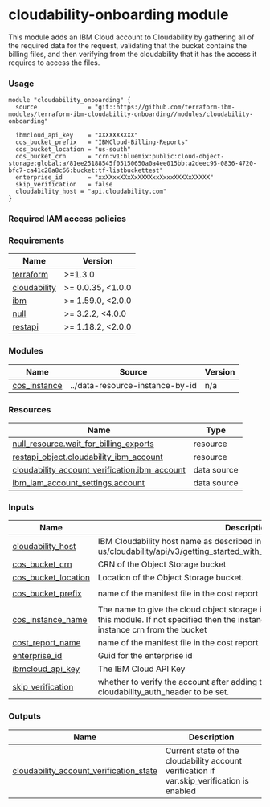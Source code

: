 <!-- Update the title -->
# cloudability-onboarding module

<!-- Add a description of module(s) in this repo -->
This module adds an IBM Cloud account to Cloudability by gathering all of the required data for the request, validating that the bucket contains the billing files, and then verifying from the cloudability that it has the access it requires to access the files.

### Usage

<!--
Add an example of the use of the module in the below code block.

Use real values instead of "var.<var_name>" or other placeholder values
unless real values don't help users know what to change.
-->

```hcl
module "cloudability_onboarding" {
  source              = "git::https://github.com/terraform-ibm-modules/terraform-ibm-cloudability-onboarding//modules/cloudability-onboarding"

  ibmcloud_api_key    = "XXXXXXXXXX"
  cos_bucket_prefix   = "IBMCloud-Billing-Reports"
  cos_bucket_location = "us-south"
  cos_bucket_crn      = "crn:v1:bluemix:public:cloud-object-storage:global:a/81ee25188545f05150650a0a4ee015bb:a2deec95-0836-4720-bfc7-ca41c28a8c66:bucket:tf-listbuckettest"
  enterprise_id       = "xxXXxxXXxXxXXXXxxXxxxXXXXxXXXXX"
  skip_verification   = false
  cloudability_host = "api.cloudability.com"
}
```

### Required IAM access policies

<!-- PERMISSIONS REQUIRED TO RUN MODULE
If this module requires permissions, uncomment the following block and update
the sample permissions, following the format.
Replace the sample Account and IBM Cloud service names and roles with the
information in the console at
Manage > Access (IAM) > Access groups > Access policies.
-->

<!--
You need the following permissions to run this module.

- Account Management
    - **Sample Account Service** service
        - `Editor` platform access
        - `Manager` service access
    - IAM Services
        - **Sample Cloud Service** service
            - `Administrator` platform access
-->

<!-- NO PERMISSIONS FOR MODULE
If no permissions are required for the module, uncomment the following
statement instead the previous block.
-->

<!-- No permissions are needed to run this module.-->


<!-- The following content is automatically populated by the pre-commit hook -->
<!-- BEGINNING OF PRE-COMMIT-TERRAFORM DOCS HOOK -->
### Requirements

| Name | Version |
|------|---------|
| <a name="requirement_terraform"></a> [terraform](#requirement\_terraform) | >=1.3.0 |
| <a name="requirement_cloudability"></a> [cloudability](#requirement\_cloudability) | >= 0.0.35, <1.0.0 |
| <a name="requirement_ibm"></a> [ibm](#requirement\_ibm) | >= 1.59.0, <2.0.0 |
| <a name="requirement_null"></a> [null](#requirement\_null) | >= 3.2.2, <4.0.0 |
| <a name="requirement_restapi"></a> [restapi](#requirement\_restapi) | >= 1.18.2, <2.0.0 |

### Modules

| Name | Source | Version |
|------|--------|---------|
| <a name="module_cos_instance"></a> [cos\_instance](#module\_cos\_instance) | ../data-resource-instance-by-id | n/a |

### Resources

| Name | Type |
|------|------|
| [null_resource.wait_for_billing_exports](https://registry.terraform.io/providers/hashicorp/null/latest/docs/resources/resource) | resource |
| [restapi_object.cloudability_ibm_account](https://registry.terraform.io/providers/Mastercard/restapi/latest/docs/resources/object) | resource |
| [cloudability_account_verification.ibm_account](https://registry.terraform.io/providers/skyscrapr/cloudability/latest/docs/data-sources/account_verification) | data source |
| [ibm_iam_account_settings.account](https://registry.terraform.io/providers/IBM-Cloud/ibm/latest/docs/data-sources/iam_account_settings) | data source |

### Inputs

| Name | Description | Type | Default | Required |
|------|-------------|------|---------|:--------:|
| <a name="input_cloudability_host"></a> [cloudability\_host](#input\_cloudability\_host) | IBM Cloudability host name as described in https://help.apptio.com/en-us/cloudability/api/v3/getting_started_with_the_cloudability.htm#authentication | `string` | `"api.cloudability.com"` | no |
| <a name="input_cos_bucket_crn"></a> [cos\_bucket\_crn](#input\_cos\_bucket\_crn) | CRN of the Object Storage bucket | `string` | n/a | yes |
| <a name="input_cos_bucket_location"></a> [cos\_bucket\_location](#input\_cos\_bucket\_location) | Location of the Object Storage bucket. | `string` | n/a | yes |
| <a name="input_cos_bucket_prefix"></a> [cos\_bucket\_prefix](#input\_cos\_bucket\_prefix) | name of the manifest file in the cost report | `string` | `"IBMCloud-Billing-Reports"` | no |
| <a name="input_cos_instance_name"></a> [cos\_instance\_name](#input\_cos\_instance\_name) | The name to give the cloud object storage instance that will be provisioned by this module. If not specified then the instance name is retrieved from the instance crn from the bucket | `string` | `null` | no |
| <a name="input_cost_report_name"></a> [cost\_report\_name](#input\_cost\_report\_name) | name of the manifest file in the cost report | `string` | `"manifest"` | no |
| <a name="input_enterprise_id"></a> [enterprise\_id](#input\_enterprise\_id) | Guid for the enterprise id | `string` | `""` | no |
| <a name="input_ibmcloud_api_key"></a> [ibmcloud\_api\_key](#input\_ibmcloud\_api\_key) | The IBM Cloud API Key | `string` | n/a | yes |
| <a name="input_skip_verification"></a> [skip\_verification](#input\_skip\_verification) | whether to verify the account after adding the account to cloudability. Requires cloudability\_auth\_header to be set. | `bool` | `true` | no |

### Outputs

| Name | Description |
|------|-------------|
| <a name="output_cloudability_account_verification_state"></a> [cloudability\_account\_verification\_state](#output\_cloudability\_account\_verification\_state) | Current state of the cloudability account verification if var.skip\_verification is enabled |
<!-- END OF PRE-COMMIT-TERRAFORM DOCS HOOK -->
